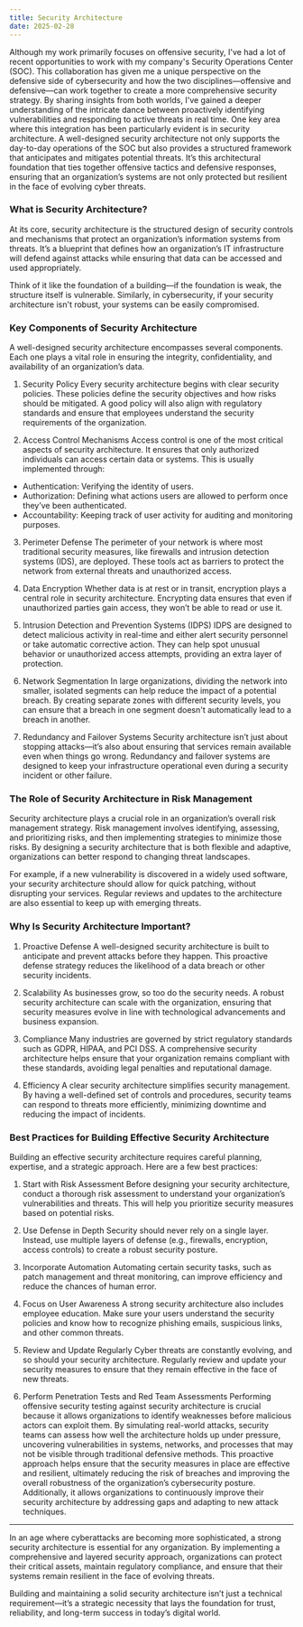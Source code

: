 ```yaml
---
title: Security Architecture
date: 2025-02-28
---
```


Although my work primarily focuses on offensive security, I've had a lot of recent opportunities to work with my company's Security Operations Center (SOC). This collaboration has given me a unique perspective on the defensive side of cybersecurity and how the two disciplines—offensive and defensive—can work together to create a more comprehensive security strategy. By sharing insights from both worlds, I've gained a deeper understanding of the intricate dance between proactively identifying vulnerabilities and responding to active threats in real time. One key area where this integration has been particularly evident is in security architecture. A well-designed security architecture not only supports the day-to-day operations of the SOC but also provides a structured framework that anticipates and mitigates potential threats. It’s this architectural foundation that ties together offensive tactics and defensive responses, ensuring that an organization’s systems are not only protected but resilient in the face of evolving cyber threats.

### What is Security Architecture?
At its core, security architecture is the structured design of security controls and mechanisms that protect an organization’s information systems from threats. It’s a blueprint that defines how an organization’s IT infrastructure will defend against attacks while ensuring that data can be accessed and used appropriately.

Think of it like the foundation of a building—if the foundation is weak, the structure itself is vulnerable. Similarly, in cybersecurity, if your security architecture isn't robust, your systems can be easily compromised.

### Key Components of Security Architecture
A well-designed security architecture encompasses several components. Each one plays a vital role in ensuring the integrity, confidentiality, and availability of an organization’s data.

1. Security Policy
Every security architecture begins with clear security policies. These policies define the security objectives and how risks should be mitigated. A good policy will also align with regulatory standards and ensure that employees understand the security requirements of the organization.

2. Access Control Mechanisms
Access control is one of the most critical aspects of security architecture. It ensures that only authorized individuals can access certain data or systems. This is usually implemented through:

  * Authentication: Verifying the identity of users.
  * Authorization: Defining what actions users are allowed to perform once they’ve been authenticated.
  * Accountability: Keeping track of user activity for auditing and monitoring purposes.

3. Perimeter Defense
The perimeter of your network is where most traditional security measures, like firewalls and intrusion detection systems (IDS), are deployed. These tools act as barriers to protect the network from external threats and unauthorized access.

4. Data Encryption
Whether data is at rest or in transit, encryption plays a central role in security architecture. Encrypting data ensures that even if unauthorized parties gain access, they won’t be able to read or use it.

5. Intrusion Detection and Prevention Systems (IDPS)
IDPS are designed to detect malicious activity in real-time and either alert security personnel or take automatic corrective action. They can help spot unusual behavior or unauthorized access attempts, providing an extra layer of protection.

6. Network Segmentation
In large organizations, dividing the network into smaller, isolated segments can help reduce the impact of a potential breach. By creating separate zones with different security levels, you can ensure that a breach in one segment doesn't automatically lead to a breach in another.

7. Redundancy and Failover Systems
Security architecture isn’t just about stopping attacks—it’s also about ensuring that services remain available even when things go wrong. Redundancy and failover systems are designed to keep your infrastructure operational even during a security incident or other failure.

### The Role of Security Architecture in Risk Management
Security architecture plays a crucial role in an organization’s overall risk management strategy. Risk management involves identifying, assessing, and prioritizing risks, and then implementing strategies to minimize those risks. By designing a security architecture that is both flexible and adaptive, organizations can better respond to changing threat landscapes.

For example, if a new vulnerability is discovered in a widely used software, your security architecture should allow for quick patching, without disrupting your services. Regular reviews and updates to the architecture are also essential to keep up with emerging threats.

### Why Is Security Architecture Important?
1. Proactive Defense
A well-designed security architecture is built to anticipate and prevent attacks before they happen. This proactive defense strategy reduces the likelihood of a data breach or other security incidents.

2. Scalability
As businesses grow, so too do the security needs. A robust security architecture can scale with the organization, ensuring that security measures evolve in line with technological advancements and business expansion.

3. Compliance
Many industries are governed by strict regulatory standards such as GDPR, HIPAA, and PCI DSS. A comprehensive security architecture helps ensure that your organization remains compliant with these standards, avoiding legal penalties and reputational damage.

4. Efficiency
A clear security architecture simplifies security management. By having a well-defined set of controls and procedures, security teams can respond to threats more efficiently, minimizing downtime and reducing the impact of incidents.

### Best Practices for Building Effective Security Architecture
Building an effective security architecture requires careful planning, expertise, and a strategic approach. Here are a few best practices:

1. Start with Risk Assessment
Before designing your security architecture, conduct a thorough risk assessment to understand your organization’s vulnerabilities and threats. This will help you prioritize security measures based on potential risks.

2. Use Defense in Depth
Security should never rely on a single layer. Instead, use multiple layers of defense (e.g., firewalls, encryption, access controls) to create a robust security posture.

3. Incorporate Automation
Automating certain security tasks, such as patch management and threat monitoring, can improve efficiency and reduce the chances of human error.

4. Focus on User Awareness
A strong security architecture also includes employee education. Make sure your users understand the security policies and know how to recognize phishing emails, suspicious links, and other common threats.

5. Review and Update Regularly
Cyber threats are constantly evolving, and so should your security architecture. Regularly review and update your security measures to ensure that they remain effective in the face of new threats.

6. Perform Penetration Tests and Red Team Assessments
Performing offensive security testing against security architecture is crucial because it allows organizations to identify weaknesses before malicious actors can exploit them. By simulating real-world attacks, security teams can assess how well the architecture holds up under pressure, uncovering vulnerabilities in systems, networks, and processes that may not be visible through traditional defensive methods. This proactive approach helps ensure that the security measures in place are effective and resilient, ultimately reducing the risk of breaches and improving the overall robustness of the organization’s cybersecurity posture. Additionally, it allows organizations to continuously improve their security architecture by addressing gaps and adapting to new attack techniques.

---
In an age where cyberattacks are becoming more sophisticated, a strong security architecture is essential for any organization. By implementing a comprehensive and layered security approach, organizations can protect their critical assets, maintain regulatory compliance, and ensure that their systems remain resilient in the face of evolving threats.

Building and maintaining a solid security architecture isn’t just a technical requirement—it’s a strategic necessity that lays the foundation for trust, reliability, and long-term success in today’s digital world.
